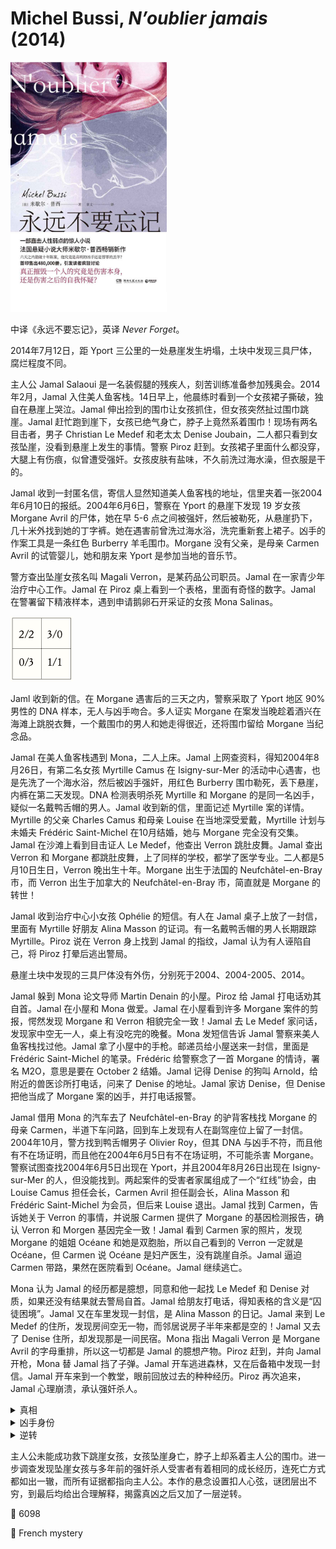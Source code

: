 # Michel Bussi, <i>N’oublier jamais</i> (2014)

<img src=images/2014_cover.jpg width=250/>

中译《永远不要忘记》，英译 <i>Never Forget</i>。

2014年7月12日，距 Yport 三公里的一处悬崖发生坍塌，土块中发现三具尸体，腐烂程度不同。

主人公 Jamal Salaoui 是一名装假腿的残疾人，刻苦训练准备参加残奥会。2014年2月，Jamal 入住美人鱼客栈。14日早上，他晨练时看到一个女孩裙子撕破，独自在悬崖上哭泣。Jamal 伸出捡到的围巾让女孩抓住，但女孩突然扯过围巾跳崖。Jamal 赶忙跑到崖下，女孩已绝气身亡，脖子上竟然系着围巾！现场有两名目击者，男子 Christian Le Medef 和老太太 Denise Joubain，二人都只看到女孩坠崖，没看到悬崖上发生的事情。警察 Piroz 赶到。女孩裙子里面什么都没穿，大腿上有伤痕，似曾遭受强奸。女孩皮肤有盐味，不久前洗过海水澡，但衣服是干的。

Jamal 收到一封匿名信，寄信人显然知道美人鱼客栈的地址，信里夹着一张2004年6月10日的报纸。2004年6月6日，警察在 Yport 的悬崖下发现 19 岁女孩 Morgane Avril 的尸体，她在早 5-6 点之间被强奸，然后被勒死，从悬崖扔下，几十米外找到她的丁字裤。她在遇害前曾洗过海水浴，洗完重新套上裙子。凶手的作案工具是一条红色 Burberry 羊毛围巾。Morgane 没有父亲，是母亲 Carmen Avril 的试管婴儿，她和朋友来 Yport 是参加当地的音乐节。

警方查出坠崖女孩名叫 Magali Verron，是某药品公司职员。Jamal 在一家青少年治疗中心工作。Jamal 在 Piroz 桌上看到一个表格，里面有奇怪的数字。Jamal 在警署留下精液样本，遇到申请鹅卵石开采证的女孩 Mona Salinas。

<img src=images/2014_square.jpg width=100/>

Jaml 收到新的信。在 Morgane 遇害后的三天之内，警察采取了 Yport 地区 90% 男性的 DNA 样本，无人与凶手吻合。多人证实 Morgane 在案发当晚趁着酒兴在海滩上跳脱衣舞，一个戴围巾的男人和她走得很近，还将围巾留给 Morgane 当纪念品。

Jamal 在美人鱼客栈遇到 Mona，二人上床。Jamal 上网查资料，得知2004年8月26日，有第二名女孩 Myrtille Camus 在 Isigny-sur-Mer 的活动中心遇害，也是先洗了一个海水浴，然后被凶手强奸，用红色 Burberry 围巾勒死，丢下悬崖，内裤在第二天发现。DNA 检测表明杀死 Myrtille 和 Morgane 的是同一名凶手，疑似一名戴鸭舌帽的男人。Jamal 收到新的信，里面记述 Myrtille 案的详情。Myrtille 的父亲 Charles Camus 和母亲 Louise 在当地深受爱戴，Myrtille 计划与未婚夫 Frédéric Saint-Michel 在10月结婚，她与 Morgane 完全没有交集。Jamal 在沙滩上看到目击证人 Le Medef，他查出 Verron 跳肚皮舞。Jamal 查出 Verron 和 Morgane 都跳肚皮舞，上了同样的学校，都学了医学专业。二人都是5月10日生日，Verron 晚出生十年。Morgane 出生于法国的 Neufchâtel-en-Bray 市，而 Verron 出生于加拿大的 Neufchâtel-en-Bray 市，简直就是 Morgane 的转世！

Jamal 收到治疗中心小女孩 Ophélie 的短信。有人在 Jamal 桌子上放了一封信，里面有 Myrtille 好朋友 Alina Masson 的证词。有一名戴鸭舌帽的男人长期跟踪 Myrtille。Piroz 说在 Verron 身上找到 Jamal 的指纹，Jamal 认为有人诬陷自己，将 Piroz 打晕后逃出警局。

悬崖土块中发现的三具尸体没有外伤，分别死于2004、2004-2005、2014。

Jamal 躲到 Mona 论文导师 Martin Denain 的小屋。Piroz 给 Jamal 打电话劝其自首。Jamal 在小屋和 Mona 做爱。Jamal 在小屋看到许多 Morgane 案件的剪报，愕然发现 Morgane 和 Verron 相貌完全一致！Jamal 去 Le Medef 家问话，发现家中空无一人，桌上有没吃完的晚餐。Mona 发短信告诉 Jamal 警察来美人鱼客栈找过他。Jamal 拿了小屋中的手枪。邮递员给小屋送来一封信，里面是 Frédéric Saint-Michel 的笔录。Frédéric 给警察念了一首 Morgane 的情诗，署名 M2O，意思是要在 October 2 结婚。Jamal 记得 Denise 的狗叫 Arnold，给附近的兽医诊所打电话，问来了 Denise 的地址。Jamal 家访 Denise，但 Denise 把他当成了 Morgane 案的凶手，并打电话报警。

Jamal 借用 Mona 的汽车去了 Neufchâtel-en-Bray 的驴背客栈找 Morgane 的母亲 Carmen，半道下车问路，回到车上发现有人在副驾座位上留了一封信。2004年10月，警方找到鸭舌帽男子 Olivier Roy，但其 DNA 与凶手不符，而且他有不在场证明，而且他在2004年6月5日有不在场证明，不可能杀害 Morgane。警察试图查找2004年6月5日出现在 Yport，并且2004年8月26日出现在 Isigny-sur-Mer 的人，但没能找到。两起案件的受害者家属组成了一个“红线”协会，由 Louise Camus 担任会长，Carmen Avril 担任副会长，Alina Masson 和 Frédéric Saint-Michel 为会员，但后来 Louise 退出。Jamal 找到 Carmen，告诉她关于 Verron 的事情，并说服 Carmen 提供了 Morgane 的基因检测报告，确认 Verron 和 Morgen 基因完全一致！Jamal 看到 Carmen 家的照片，发现 Morgane 的姐姐 Océane 和她是双胞胎，所以自己看到的 Verron 一定就是 Océane，但 Carmen 说 Océane 是妇产医生，没有跳崖自杀。Jamal 逼迫 Carmen 带路，果然在医院看到 Océane。Jamal 继续逃亡。

Mona 认为 Jamal 的经历都是臆想，同意和他一起找 Le Medef 和 Denise 对质，如果还没有结果就去警局自首。Jamal 给朋友打电话，得知表格的含义是“囚徒困境”。Jamal 又在车里发现一封信，是 Alina Masson 的日记。Jamal 来到 Le Medef 的住所，发现房间空无一物，而邻居说房子半年来都是空的！Jamal 又去了 Denise 住所，却发现那是一间民宿。Mona 指出 Magali Verron 是 Morgane Avril 的字母重排，所以这一切都是 Jamal 的臆想产物。Piroz 赶到，并向 Jamal 开枪，Mona 替 Jamal 挡了子弹。Jamal 开车逃进森林，又在后备箱中发现一封信。Jamal 开车来到一个教堂，眼前回放过去的种种经历。Piroz 再次追来，Jamal 心理崩溃，承认强奸杀人。

<details><summary>真相</summary>
<ul>
“红线”协会成员为：
<li>Carmen Avril：Morgane 母亲，会长。</li>
<li>Frédéric Saint-Michel：Myrtille 未婚夫，副会长。</li>
<li>Océane Avril：Morgane 的双胞胎姐姐，秘书。</li>
<li>Jeanine Dubois：Myrtille 的奶奶，代理秘书。</li>
<li>Alina Masson：Myrtille 的好朋友，会计。</li>
</ul>
他们查到 Jamal 曾在2004年6月订了 Yport 的旅馆，并在2004年8月去了 Isigny-sur-Mer，所以认定他是凶手，但其实 Jamal 退了 Yport 的旅馆。Jeanine Dubois 扮演 Denise Joubain，Fréd Saint-Michel 扮演 Christian Le Medef，Alina Masson 扮演 Mona Salinas，狗狗 Ronald 改名为 Arnold，以上名字均为字母重排。Océane 扮演 Verron 跳崖，其实是定点跳伞。

Piroz 查出 Jamal 的 DNA 和凶手不同，知道抓错了人，但让 Jamal 继续配合演戏。
</details>

<details><summary>凶手身份</summary>
海边砖墙上有一块砖上刻着 M2O，其意义为 Myrtille aime Olivier = MMO = M2O（aime 是法语的“爱”，发音为“M”）。Myrtille 爱的是 Olivier，Frédéric 在一天之内往返 Yport 和 Isigny-sur-Mer，强奸并杀死了未婚妻。（伏线：Myrtille 死时穿着平时不会穿的性感裙子，是为了和 Olivier 约会。）Mona 读到砖墙里藏的笔记本，得知真相。Frédéric 刺死 Peroz，要向 Jamal 开枪时被 Océane 正当防卫打死。警察在 Frédéric 家的玻璃瓶里找到陈旧精液残留，与凶手 DNA 一致，是他用来伪造受害者的精液。（伏线：Myrtille 沾有精液的内裤在别处被发现，阴道里没有精液。）
</details>

<details><summary>逆转</summary>
Océane 嫉妒 Morgane 爱上 Alexandre Da Costa，所以杀死 Morgane，并在其阴道中留下 Alexandre 的精液，伪造强奸杀人。Océane 毒死 Alexandre，埋尸悬崖（三具尸体中的第一具）。

Frédéric 模仿“红围巾杀手”杀死 Myrtille，第二天 Carmen 召集 Myrtille 的亲属开会。Océane 通过观察发现 Frédéric 是杀死 Myrtille 的凶手，与其结盟，并给了他一瓶 Alexandre 的精液。Frédéric 将精液洒在 Myrtille 的内裤上，伪装成连续杀人。Océane 毒死 Olivier Roy（第二具尸体）并拿到 Myrtille 的日记。Océane 在砖墙上留下 M2O 的记号，并在 Frédéric 家留下精液瓶线索。

结尾 Océane 与 Jamal 做爱并将其毒死（第三具尸体）。Jamal 临死前给 Ophélie 发了一张在 Océane 家偷拍的照片，成为决定性证据。
</details>

主人公未能成功救下跳崖女孩，女孩坠崖身亡，脖子上却系着主人公的围巾。进一步调查发现坠崖女孩与多年前的强奸杀人受害者有着相同的成长经历，连死亡方式都如出一辙，而所有证据都指向主人公。本作的悬念设置扣人心弦，谜团层出不穷，到最后均给出合理解释，揭露真凶之后又加了一层逆转。

:link: 6098

:file_folder: French mystery
